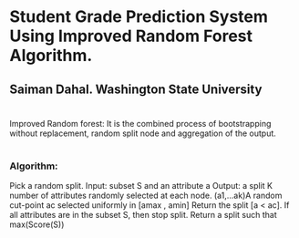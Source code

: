 # Student Grade Prediction System Using Improved Random Forest Algorithm.​
## Saiman Dahal. Washington State University
#
Improved Random forest: It is the combined process of bootstrapping without replacement, random split node and aggregation of the output.
#
### Algorithm:
Pick a random split.​
Input: subset S and an attribute a​
Output: a split​
    K number of attributes randomly selected at each node. (a1,...ak)​
    A random cut-point ac selected uniformly in [amax , amin]​
    Return the split [a < ac].​
    If all attributes are in the subset S, then stop split.​
    Return a split such that max(Score(S))​